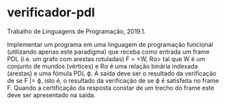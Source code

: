 # verificador-pdl
Trabalho de Linguagens de Programação, 2019.1.

Implementar um programa em uma linguagem de programação funcional (utilizando apenas
este paradigma) que receba como entrada um frame PDL (i.e. um grafo com arestas rotuladas)
F = <W, Rα> tal que W é um conjunto de mundos (vértices) e Rα é uma relação binária indexada
(arestas) e uma fómula PDL ϕ. A saída deve ser o resultado da verificação de se F |= ϕ, isto
é, o resultado da verificação de se ϕ é satisfeita no frame F. Quando a certificação da resposta
constar de um trecho do frame este deve ser apresentado na saída.

